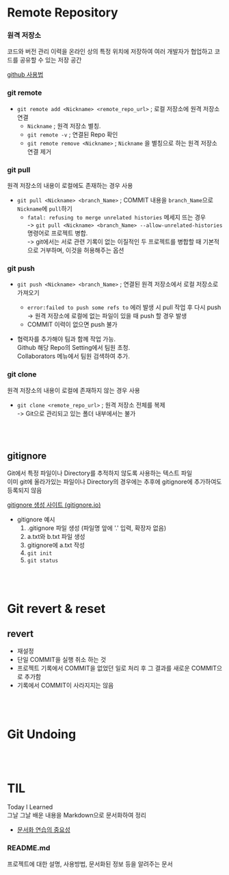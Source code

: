 # Remote Repository

### 원격 저장소

코드와 버전 관리 이력을 온라인 상의 특정 위치에 저장하여 여러 개발자가 협업하고 코드를 공유할 수 있는 저장 공간

[github 사용법](https://training.github.com/downloads/ko/github-git-cheat-sheet/)

### git remote

- `git remote add <Nickname> <remote_repo_url>` ; 로컬 저장소에 원격 저장소 연결
  - `Nickname` ; 원격 저장소 별칭.
  - `git remote -v` ; 연결된 Repo 확인
  - `git remote remove <Nickname>` ; `Nickname` 을 별칭으로 하는 원격 저장소 연결 제거

### git pull

원격 저장소의 내용이 로컬에도 존재하는 경우 사용

- `git pull <Nickname> <branch_Name>` ; COMMIT 내용을 `branch_Name`으로 `Nickname`에 `pull`하기
  - `fatal: refusing to merge unrelated histories` 메세지 뜨는 경우<br> -> `git pull <Nickname> <branch_Name> --allow-unrelated-histories` 명령어로 프로젝트 병합.<br>-> git에서는 서로 관련 기록이 없는 이질적인 두 프로젝트를 병합할 때 기본적으로 거부하며, 이것을 허용해주는 옵션

### git push

- `git push <Nickname> <branch_Name>` ; 연결된 원격 저장소에서 로컬 저장소로 가져오기

  - `error:failed to push some refs to` 에러 발생 시 pull 작업 후 다시 push
    <br>-> 원격 저장소에 로컬에 없는 파일이 있을 때 push 할 경우 발생
  - COMMIT 이력이 없으면 push 불가

- 협력자를 추가해야 팀과 함께 작업 가능.<br>Github 해당 Repo의 Setting에서 팀원 초청.<br>Collaborators 메뉴에서 팀원 검색하여 추가.

### git clone

원격 저장소의 내용이 로컬에 존재하지 않는 경우 사용

- `git clone <remote_repo_url>` ; 원격 저장소 전체를 복제
  <br>-> Git으로 관리되고 있는 폴더 내부에서는 불가

<br><br>

## gitignore

Git에서 특정 파일이나 Directory를 추적하지 않도록 사용하는 텍스트 파일
<br>이미 git에 올라가있는 파일이나 Directory의 경우에는 추후에 gitignore에 추가하여도 등록되지 않음

[gitignore 생성 사이트 (gitignore.io)](https://www.toptal.com/developers/gitignore/)

- gitignore 예시
  1. .gitignore 파일 생성 (파일명 앞에 '.' 입력, 확장자 없음)
  2. a.txt와 b.txt 파일 생성
  3. gitignore에 a.txt 작성
  4. `git init`
  5. `git status`

<br><br>

# Git revert & reset

## revert

- 재설정
- 단일 COMMIT을 실행 취소 하는 것
- 프로젝트 기록에서 COMMIT을 없었던 일로 처리 후 그 결과를 새로운 COMMIT으로 추가함
- 기록에서 COMMIT이 사라지지는 않음

<br><br>

# Git Undoing

<br><br>

# TIL

Today I Learned<br>
그날 그날 배운 내용을 Markdown으로 문서화하여 정리

- [문서화 연습의 중요성](https://d2.naver.com/news/3435170)

### README.md

프로젝트에 대한 설명, 사용방법, 문서화된 정보 등을 알려주는 문서
